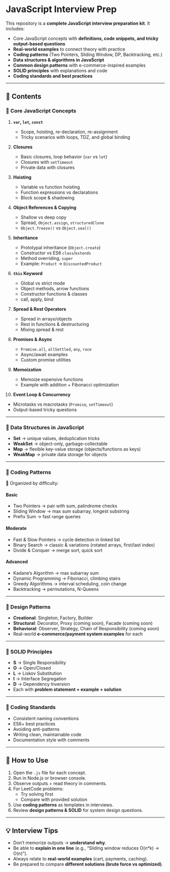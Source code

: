 # JavaScript Interview Prep

This repository is a **complete JavaScript interview preparation kit**. It includes:  
- Core JavaScript concepts with **definitions, code snippets, and tricky output-based questions**  
- **Real-world examples** to connect theory with practice  
- **Coding patterns** (Two Pointers, Sliding Window, DP, Backtracking, etc.)  
- **Data structures & algorithms in JavaScript**  
- **Common design patterns** with e-commerce-inspired examples  
- **SOLID principles** with explanations and code  
- **Coding standards and best practices**  

---

## 📂 Contents

### 🔹 Core JavaScript Concepts
1. **`var`, `let`, `const`**
   - Scope, hoisting, re-declaration, re-assignment  
   - Tricky scenarios with loops, TDZ, and global binding  

2. **Closures**
   - Basic closures, loop behavior (`var` vs `let`)  
   - Closures with `setTimeout`  
   - Private data with closures  

3. **Hoisting**
   - Variable vs function hoisting  
   - Function expressions vs declarations  
   - Block scope & shadowing  

4. **Object References & Copying**
   - Shallow vs deep copy  
   - Spread, `Object.assign`, `structuredClone`  
   - `Object.freeze()` vs `Object.seal()`  

5. **Inheritance**
   - Prototypal inheritance (`Object.create`)  
   - Constructor vs ES6 `class`/`extends`  
   - Method overriding, `super`  
   - Example: `Product` → `DiscountedProduct`  

6. **`this` Keyword**
   - Global vs strict mode  
   - Object methods, arrow functions  
   - Constructor functions & classes  
   - call, apply, bind  

7. **Spread & Rest Operators**
   - Spread in arrays/objects  
   - Rest in functions & destructuring  
   - Mixing spread & rest  

8. **Promises & Async**
   - `Promise.all`, `allSettled`, `any`, `race`  
   - Async/await examples  
   - Custom promise utilities  

9. **Memoization**
   - Memoize expensive functions  
   - Example with addition + Fibonacci optimization  

10. **Event Loop & Concurrency**
   - Microtasks vs macrotasks (`Promise`, `setTimeout`)  
   - Output-based tricky questions  

---

### 🔹 Data Structures in JavaScript
- **Set** → unique values, deduplication tricks  
- **WeakSet** → object-only, garbage-collectable  
- **Map** → flexible key-value storage (objects/functions as keys)  
- **WeakMap** → private data storage for objects  

---

### 🔹 Coding Patterns

📂 Organized by difficulty:  

#### **Basic**
- Two Pointers → pair with sum, palindrome checks  
- Sliding Window → max sum subarray, longest substring  
- Prefix Sum → fast range queries  

#### **Moderate**
- Fast & Slow Pointers → cycle detection in linked list  
- Binary Search → classic & variations (rotated arrays, first/last index)  
- Divide & Conquer → merge sort, quick sort  

#### **Advanced**
- Kadane’s Algorithm → max subarray sum  
- Dynamic Programming → Fibonacci, climbing stairs  
- Greedy Algorithms → interval scheduling, coin change  
- Backtracking → permutations, N-Queens  

---

### 🔹 Design Patterns
- **Creational**: Singleton, Factory, Builder  
- **Structural**: Decorator, Proxy (coming soon), Facade (coming soon)  
- **Behavioral**: Observer, Strategy, Chain of Responsibility (coming soon)  
- Real-world **e-commerce/payment system examples** for each  

---

### 🔹 SOLID Principles
- **S** → Single Responsibility  
- **O** → Open/Closed  
- **L** → Liskov Substitution  
- **I** → Interface Segregation  
- **D** → Dependency Inversion  
- Each with **problem statement + example + solution**  

---

### 🔹 Coding Standards
- Consistent naming conventions  
- ES6+ best practices  
- Avoiding anti-patterns  
- Writing clean, maintainable code  
- Documentation style with comments  

---

## 🚀 How to Use
1. Open the `.js` file for each concept.  
2. Run in Node.js or browser console.  
3. Observe outputs + read theory in comments.  
4. For LeetCode problems:  
   - Try solving first  
   - Compare with provided solution  
5. Use **coding patterns** as templates in interviews.  
6. Review **design patterns & SOLID** for system design questions.  

---

## 💡 Interview Tips
- Don’t memorize outputs → **understand why**.  
- Be able to **explain in one line** (e.g., “Sliding window reduces O(n*k) → O(n)”).  
- Always relate to **real-world examples** (cart, payments, caching).  
- Be prepared to compare **different solutions (brute force vs optimized)**.  
